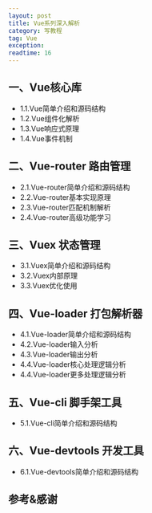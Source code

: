 ```yaml
---
layout: post
title: Vue系列深入解析
category: 写教程
tag: Vue
exception: 
readtime: 16
---
```


## 一、Vue核心库
- 1.1.Vue简单介绍和源码结构
- 1.2.Vue组件化解析
- 1.3.Vue响应式原理
- 1.4.Vue事件机制

## 二、Vue-router 路由管理
- 2.1.Vue-router简单介绍和源码结构
- 2.2.Vue-router基本实现原理
- 2.3.Vue-router匹配机制解析
- 2.4.Vue-router高级功能学习

## 三、Vuex 状态管理
- 3.1.Vuex简单介绍和源码结构
- 3.2.Vuex内部原理
- 3.3.Vuex优化使用

## 四、Vue-loader 打包解析器
- 4.1.Vue-loader简单介绍和源码结构
- 4.2.Vue-loader输入分析
- 4.3.Vue-loader输出分析
- 4.4.Vue-loader核心处理逻辑分析
- 4.4.Vue-loader更多处理逻辑分析

## 五、Vue-cli 脚手架工具 
- 5.1.Vue-cli简单介绍和源码结构

## 六、Vue-devtools 开发工具
- 6.1.Vue-devtools简单介绍和源码结构

## 参考&感谢
